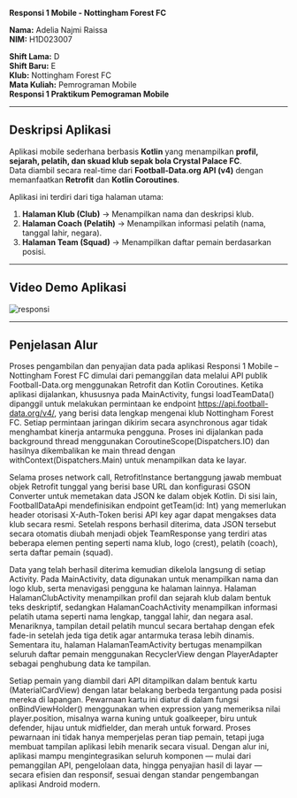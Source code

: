 **Responsi 1 Mobile - Nottingham Forest FC**

**Nama:** Adelia Najmi Raissa  
**NIM:** H1D023007

**Shift Lama:** D  
**Shift Baru:** E  
**Klub:** Nottingham Forest FC  
**Mata Kuliah:** Pemrograman Mobile  
**Responsi 1 Praktikum Pemograman Mobile** 

---
## Deskripsi Aplikasi
Aplikasi mobile sederhana berbasis **Kotlin** yang menampilkan **profil, sejarah, pelatih, dan skuad klub sepak bola Crystal Palace FC**.  
Data diambil secara real-time dari **Football-Data.org API (v4)** dengan memanfaatkan **Retrofit** dan **Kotlin Coroutines**.

Aplikasi ini terdiri dari tiga halaman utama:
1. **Halaman Klub (Club)** → Menampilkan nama dan deskripsi klub.
2. **Halaman Coach (Pelatih)** → Menampilkan informasi pelatih (nama, tanggal lahir, negara).
3. **Halaman Team (Squad)** → Menampilkan daftar pemain berdasarkan posisi.

---
## Video Demo Aplikasi
![responsi](https://github.com/user-attachments/assets/46c726f5-2587-4b4e-95fb-86cb5332d604)

---
## Penjelasan Alur

Proses pengambilan dan penyajian data pada aplikasi Responsi 1 Mobile – Nottingham Forest FC dimulai dari pemanggilan data melalui API publik Football-Data.org menggunakan Retrofit dan Kotlin Coroutines. Ketika aplikasi dijalankan, khususnya pada MainActivity, fungsi loadTeamData() dipanggil untuk melakukan permintaan ke endpoint https://api.football-data.org/v4/, yang berisi data lengkap mengenai klub Nottingham Forest FC. Setiap permintaan jaringan dikirim secara asynchronous agar tidak menghambat kinerja antarmuka pengguna. Proses ini dijalankan pada background thread menggunakan CoroutineScope(Dispatchers.IO) dan hasilnya dikembalikan ke main thread dengan withContext(Dispatchers.Main) untuk menampilkan data ke layar.

Selama proses network call, RetrofitInstance bertanggung jawab membuat objek Retrofit tunggal yang berisi base URL dan konfigurasi GSON Converter untuk memetakan data JSON ke dalam objek Kotlin. Di sisi lain, FootballDataApi mendefinisikan endpoint getTeam(id: Int) yang memerlukan header otorisasi X-Auth-Token berisi API key agar dapat mengakses data klub secara resmi. Setelah respons berhasil diterima, data JSON tersebut secara otomatis diubah menjadi objek TeamResponse yang terdiri atas beberapa elemen penting seperti nama klub, logo (crest), pelatih (coach), serta daftar pemain (squad).

Data yang telah berhasil diterima kemudian dikelola langsung di setiap Activity. Pada MainActivity, data digunakan untuk menampilkan nama dan logo klub, serta menavigasi pengguna ke halaman lainnya. Halaman HalamanClubActivity menampilkan profil dan sejarah klub dalam bentuk teks deskriptif, sedangkan HalamanCoachActivity menampilkan informasi pelatih utama seperti nama lengkap, tanggal lahir, dan negara asal. Menariknya, tampilan detail pelatih muncul secara bertahap dengan efek fade-in setelah jeda tiga detik agar antarmuka terasa lebih dinamis. Sementara itu, halaman HalamanTeamActivity bertugas menampilkan seluruh daftar pemain menggunakan RecyclerView dengan PlayerAdapter sebagai penghubung data ke tampilan.

Setiap pemain yang diambil dari API ditampilkan dalam bentuk kartu (MaterialCardView) dengan latar belakang berbeda tergantung pada posisi mereka di lapangan. Pewarnaan kartu ini diatur di dalam fungsi onBindViewHolder() menggunakan when expression yang memeriksa nilai player.position, misalnya warna kuning untuk goalkeeper, biru untuk defender, hijau untuk midfielder, dan merah untuk forward. Proses pewarnaan ini tidak hanya memperjelas peran tiap pemain, tetapi juga membuat tampilan aplikasi lebih menarik secara visual. Dengan alur ini, aplikasi mampu mengintegrasikan seluruh komponen — mulai dari pemanggilan API, pengelolaan data, hingga penyajian hasil di layar — secara efisien dan responsif, sesuai dengan standar pengembangan aplikasi Android modern.
